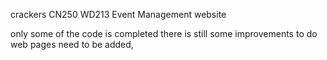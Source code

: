 crackers
CN250
WD213
Event Management website


only some of the code is completed there is still some improvements to do web pages need to be added,
